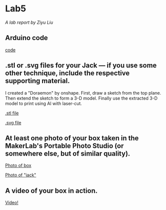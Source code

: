 # Lab5

*A lab report by Ziyu Liu*

## Arduino code

[code]()

## .stl or .svg files for your Jack — if you use some other technique, include the respective supporting material.

I created a "Doraemon" by onshape. First, draw a sketch from the top plane. Then extend the sketch to form a 3-D model. Finally use the extracted 3-D model to print using AI with laser-cut.

[.stl file]()

[.svg file]()

## At least one photo of your box taken in the MakerLab's Portable Photo Studio (or somewhere else, but of similar quality).

[Photo of box]()

[Photo of "jack"]()

## A video of your box in action.

[Video!]()
